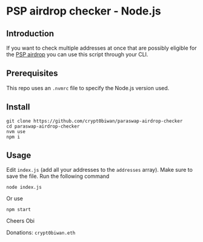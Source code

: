 # PSP airdrop checker - Node.js

## Introduction
If you want to check multiple addresses at once that are possibly eligible for the [PSP airdrop](https://paraswap.io/) you can use this script through your CLI.

## Prerequisites
This repo uses an `.nvmrc` file to specify the Node.js version used.

## Install
```
git clone https://github.com/crypt0biwan/paraswap-airdrop-checker
cd paraswap-airdrop-checker
nvm use
npm i
```

## Usage
Edit `index.js` (add all your addresses to the `addresses` array). Make sure to save the file. Run the following command
```
node index.js
```
Or use 

```
npm start
```

Cheers Obi

Donations: `crypt0biwan.eth`
